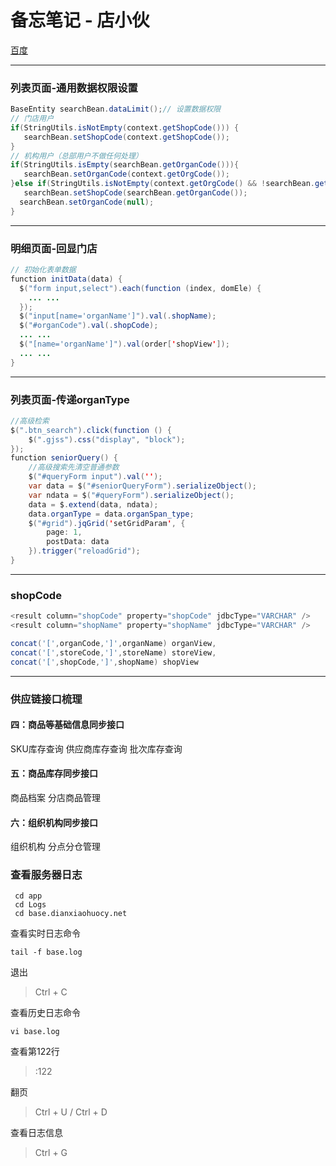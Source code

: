# 备忘笔记 - 店小伙

[百度](baidu.com)
***
### 列表页面-通用数据权限设置
```Java
BaseEntity searchBean.dataLimit();// 设置数据权限
// 门店用户
if(StringUtils.isNotEmpty(context.getShopCode())) {
   searchBean.setShopCode(context.getShopCode());
}
// 机构用户（总部用户不做任何处理）
if(StringUtils.isEmpty(searchBean.getOrganCode())){
   searchBean.setOrganCode(context.getOrgCode());
}else if(StringUtils.isNotEmpty(context.getOrgCode() && !searchBean.getOrganCode().equals(context.getOrgCode())) {
   searchBean.setShopCode(searchBean.getOrganCode());
  searchBean.setOrganCode(null);
}
```
***
### 明细页面-回显门店
```Java
// 初始化表单数据
function initData(data) {
  $("form input,select").each(function (index, domEle) {
    ... ...
  });
  $("input[name='organName']").val(.shopName);
  $("#organCode").val(.shopCode);
  ... ...
  $("[name='organName']").val(order['shopView']);
  ... ...
}
```
***
### 列表页面-传递organType
```Java
//高级检索
$(".btn_search").click(function () {
    $(".gjss").css("display", "block");
});
function seniorQuery() {
    //高级搜索先清空普通参数
    $("#queryForm input").val('');
    var data = $("#seniorQueryForm").serializeObject();
    var ndata = $("#queryForm").serializeObject();
    data = $.extend(data, ndata);
    data.organType = data.organSpan_type;
    $("#grid").jqGrid('setGridParam', {
        page: 1,
        postData: data
    }).trigger("reloadGrid");
}
```
***
### shopCode
```Java
<result column="shopCode" property="shopCode" jdbcType="VARCHAR" />
<result column="shopName" property="shopName" jdbcType="VARCHAR" />

concat('[',organCode,']',organName) organView,
concat('[',storeCode,']',storeName) storeView,
concat('[',shopCode,']',shopName) shopView
```
***
### 供应链接口梳理
#### 四：商品等基础信息同步接口
SKU库存查询
供应商库存查询
批次库存查询


#### 五：商品库存同步接口
商品档案
分店商品管理


#### 六：组织机构同步接口
组织机构
分点分仓管理

### 查看服务器日志
```
 cd app
 cd Logs
 cd base.dianxiaohuocy.net
```
查看实时日志命令
```
tail -f base.log
```
退出
> Ctrl + C

查看历史日志命令
```
vi base.log
```
查看第122行
> :122

翻页
> Ctrl + U / Ctrl + D

查看日志信息
> Ctrl + G
